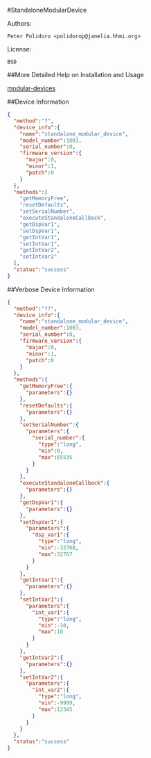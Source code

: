 #StandaloneModularDevice

Authors:

    Peter Polidoro <polidorop@janelia.hhmi.org>

License:

    BSD

##More Detailed Help on Installation and Usage

[modular-devices](https://github.com/janelia-modular-devices/modular-devices)

##Device Information

```json
{
  "method":"?",
  "device_info":{
    "name":"standalone_modular_device",
    "model_number":1003,
    "serial_number":0,
    "firmware_version":{
      "major":0,
      "minor":1,
      "patch":0
    }
  },
  "methods":[
    "getMemoryFree",
    "resetDefaults",
    "setSerialNumber",
    "executeStandaloneCallback",
    "getDspVar1",
    "setDspVar1",
    "getIntVar1",
    "setIntVar1",
    "getIntVar2",
    "setIntVar2"
  ],
  "status":"success"
}
```

##Verbose Device Information

```json
{
  "method":"??",
  "device_info":{
    "name":"standalone_modular_device",
    "model_number":1003,
    "serial_number":0,
    "firmware_version":{
      "major":0,
      "minor":1,
      "patch":0
    }
  },
  "methods":{
    "getMemoryFree":{
      "parameters":{}
    },
    "resetDefaults":{
      "parameters":{}
    },
    "setSerialNumber":{
      "parameters":{
        "serial_number":{
          "type":"long",
          "min":0,
          "max":65535
        }
      }
    },
    "executeStandaloneCallback":{
      "parameters":{}
    },
    "getDspVar1":{
      "parameters":{}
    },
    "setDspVar1":{
      "parameters":{
        "dsp_var1":{
          "type":"long",
          "min":-32768,
          "max":32767
        }
      }
    },
    "getIntVar1":{
      "parameters":{}
    },
    "setIntVar1":{
      "parameters":{
        "int_var1":{
          "type":"long",
          "min":-10,
          "max":10
        }
      }
    },
    "getIntVar2":{
      "parameters":{}
    },
    "setIntVar2":{
      "parameters":{
        "int_var2":{
          "type":"long",
          "min":-9999,
          "max":12345
        }
      }
    }
  },
  "status":"success"
}
```
